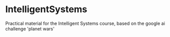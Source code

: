 IntelligentSystems
==================

Practical material for the Intelligent Systems course, based on the google ai challenge 'planet wars'
